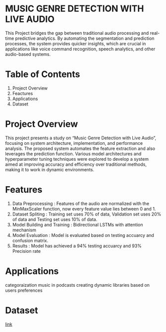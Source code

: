 # MUSIC GENRE DETECTION WITH LIVE AUDIO
This Project bridges the gap between traditional audio processing and real-time predictive analytics. By automating the segmentation and prediction processes, the system provides quicker insights, which are crucial in applications like voice command recognition, speech analytics, and other audio-based systems. 

# Table of Contents
1) Project Overview
2) Feactures
3) Applications
4) Dataset

# Project Overview
This project presents a study on “Music Genre Detection with Live Audio”, focusing on system architecture, implementation, and performance analysis. The proposed system automates the feature extraction and also leverages the prediction function. Various model architectures and hyperparameter tuning techniques were explored to develop a system aimed at improving accuracy and efficiency over traditional methods, making it to work in dynamic environments.

# Features
1) Data Preprocessing : Features of the audio are normalized with the MinMaxScaler function, now every feature value lies between 0 and 1.
2) Dataset Spliting : Training set uses 70% of data, Validation set uses 20% of data and Testing set uses 10% of data.
3) Model Building and Training : Bidirectional LSTMs with attention mechanism 
4) Model Evaluation : Model is evaluated based on testing accuarcy and confusion matrix.
5) Results : Model has achieved a 94% testing accuarcy and 93% Precision rate 

# Applications
categoraization music in podcasts
creating dynamic libraries based on users preferences

# Dataset
[link](https://www.kaggle.com/datasets/andradaolteanu/gtzan-dataset-music-genre-classification)


